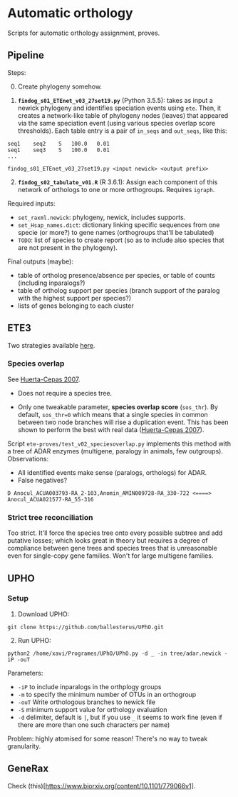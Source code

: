 # Automatic orthology

Scripts for automatic orthology assignment, proves.

## Pipeline

Steps:

0. Create phylogeny somehow.

1. **`findog_s01_ETEnet_v03_27set19.py`** (Python 3.5.5): takes as input a newick phylogeny and identifies speciation events using `ete`. Then, it creates a network-like table of phylogeny nodes (leaves) that appeared via the same speciation event (using various species overlap score thresholds). Each table entry is a pair of `in_seqs` and `out_seqs`, like this:
```
seq1	seq2	S	100.0	0.01
seq1	seq3	S	100.0	0.01
...
```
```
findog_s01_ETEnet_v03_27set19.py <input newick> <output prefix>
```

2. **`findog_s02_tabulate_v01.R`** (R 3.6.1): Assign each component of this network of orthologs to one or more orthogroups. Requires `igraph`.

Required inputs:

* `set_raxml.newick`: phylogeny, newick, includes supports.
* `set_Hsap_names.dict`: dictionary linking specific sequences from one specie (or more?) to gene names (orthogroups that'll be tabulated)
* `TODO`: list of species to create report (so as to include also species that are not present in the phylogeny).

Final outputs (maybe):

* table of ortholog presence/absence per species, or table of counts (including inparalogs?)
* table of ortholog support per species (branch support of the paralog with the highest support per species?)
* lists of genes belonging to each cluster

## ETE3

Two strategies available [here](http://etetoolkit.org/docs/latest/tutorial/tutorial_phylogeny.html#detecting-evolutionary-events).

### Species overlap

See [Huerta-Cepas 2007](https://genomebiology.biomedcentral.com/articles/10.1186/gb-2007-8-6-r109). 

* Does not require a species tree.

* Only one tweakable parameter, **species overlap score** (`sos_thr`). By default, `sos_thr=0` which means that a single species in common between two node branches will rise a duplication event. This has been shown to perform the best with real data ([Huerta-Cepas 2007](https://genomebiology.biomedcentral.com/articles/10.1186/gb-2007-8-6-r109)).

Script `ete-proves/test_v02_speciesoverlap.py` implements this method with a tree of ADAR enzymes (multigene, paralogy in animals, few outgroups). Observations:

* All identified events make sense (paralogs, orthologs) for ADAR.
* False negatives?


```
D Anocul_ACUA003793-RA_2-103,Anomin_AMIN009728-RA_330-722 <====> Anocul_ACUA021577-RA_55-316
```

### Strict tree reconciliation

Too strict. It'll force the species tree onto every possible subtree and add putative losses; which looks great in theory but requires a degree of compliance between gene trees and species trees that is unreasonable even for single-copy gene families. Won't for large multigene families.

## UPHO

### Setup

1. Download UPHO:

```
git clone https://github.com/ballesterus/UPhO.git
```

2. Run UPHO:

```
python2 /home/xavi/Programes/UPhO/UPhO.py -d _ -in tree/adar.newick -iP -ouT
```

Parameters:

* `-iP` to include inparalogs in the orthplogy groups
* `-m` to specify the minimum number of OTUs in an orthogroup
* `-ouT` Write orthologous branches to newick file
* `-S` minimum support value for orthology evaluation
* `-d` delimiter, default is `|`, but if you use `_` it seems to work fine (even if there are more than one such characters per name)

Problem: highly atomised for some reason! There's no way to tweak granularity.

## GeneRax

Check (this)[https://www.biorxiv.org/content/10.1101/779066v1].
